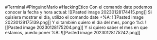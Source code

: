 #Terminal #PinguinoMario #HackingEtico 
Con el comando date podemos conocer la fecha y hora actual:
![[Pasted image 20230128174415.png]]
Si quisiera mostrar el día, utilizo el comando date +%A:
![[Pasted image 20230128175139.png]]
Y si también quiero el día del mes, pongo %d:
![[Pasted image 20230128175204.png]]
Y si quiero saber el mes en que estamos, puedo poner %B:
![[Pasted image 20230128175242.png]]
